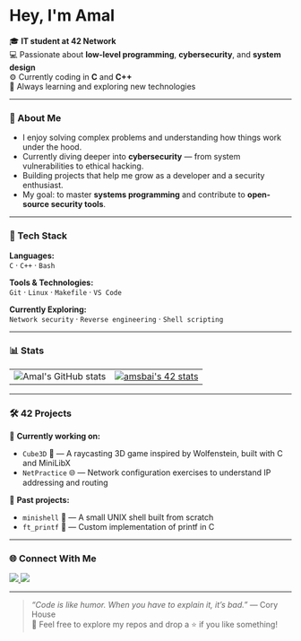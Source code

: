 #  Hey, I'm Amal  

🎓 **IT student at 42 Network**  
💻 Passionate about **low-level programming**, **cybersecurity**, and **system design**  
⚙️ Currently coding in **C** and **C++**  
🚀 Always learning and exploring new technologies  

---

### 🧠 About Me
-  I enjoy solving complex problems and understanding how things work under the hood.  
-  Currently diving deeper into **cybersecurity** — from system vulnerabilities to ethical hacking.  
-  Building projects that help me grow as a developer and a security enthusiast.  
-  My goal: to master **systems programming** and contribute to **open-source security tools**.  

---

### 🧰 Tech Stack

**Languages:**  
`C` · `C++` · `Bash`

**Tools & Technologies:**  
`Git` · `Linux` · `Makefile` · `VS Code`

**Currently Exploring:**  
`Network security` · `Reverse engineering` · `Shell scripting`

---

### 📊 Stats

<p align="center">
  <table>
    <tr>
      <td align="center">
        <img src="https://github-readme-stats.vercel.app/api?username=Yoneva&show_icons=true&theme=tokyonight" alt="Amal's GitHub stats" />
      </td>
      <td align="center">
        <a href="https://github.com/oakoudad/badge42">
          <img src="https://badge.mediaplus.ma/greenbinary/amsbai" alt="amsbai's 42 stats" />
        </a>
      </td>
    </tr>
  </table>
</p>

---

### 🛠️ 42 Projects
🚧 **Currently working on:**  
- `Cube3D` 🧊 — A raycasting 3D game inspired by Wolfenstein, built with C and MiniLibX  
- `NetPractice` 🌐 — Network configuration exercises to understand IP addressing and routing  

🧠 **Past projects:**  
- `minishell` 🐚 — A small UNIX shell built from scratch  
- `ft_printf` 🧵 — Custom implementation of printf in C  

---

### 🌐 Connect With Me

<p align="left">
  <a href="[https://linkedin.com/in/YOUR-LINKEDIN](https://www.linkedin.com/in/amal-sbai-1ba0a3395/)" target="_blank">
    <img src="https://img.shields.io/badge/LinkedIn-0A66C2?style=for-the-badge&logo=linkedin&logoColor=white"/>
  </a>
  <a href="mailto:sbaiamal988@gmail.com">
    <img src="https://img.shields.io/badge/Email-D14836?style=for-the-badge&logo=gmail&logoColor=white"/>
  </a>
</p>

---

> *“Code is like humor. When you have to explain it, it’s bad.”* — Cory House  
> 💬 Feel free to explore my repos and drop a ⭐ if you like something!


